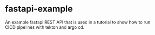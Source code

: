 # fastapi-example
An example fastapi REST API that is used in a tutorial to show how to run CICD pipelines with tekton and argo cd.

